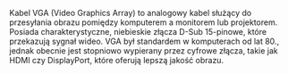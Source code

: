 Kabel VGA (Video Graphics Array) to analogowy kabel służący do przesyłania obrazu pomiędzy komputerem a monitorem lub projektorem. Posiada charakterystyczne, niebieskie złącza D-Sub 15-pinowe, które przekazują sygnał wideo. VGA był standardem w komputerach od lat 80., jednak obecnie jest stopniowo wypierany przez cyfrowe złącza, takie jak HDMI czy DisplayPort, które oferują lepszą jakość obrazu.